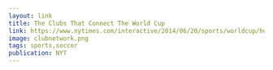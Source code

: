 ```yaml
---
layout: link
title: The Clubs That Connect The World Cup
link: https://www.nytimes.com/interactive/2014/06/20/sports/worldcup/how-world-cup-players-are-connected.html
image: clubnetwork.png
tags: sports,soccer
publication: NYT
---
```

